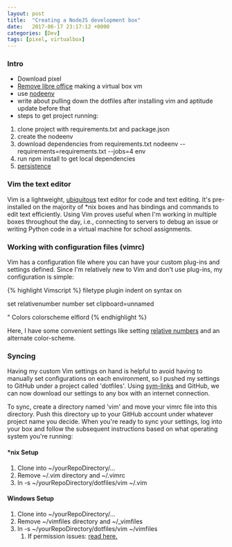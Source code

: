 ```yaml
---
layout: post
title:  "Creating a NodeJS development box"
date:   2017-06-17 23:17:12 +0000
categories: [Dev]
tags: [pixel, virtualbox]
---
```


### Intro
* Download pixel
* [Remove libre office]( https://askubuntu.com/questions/180403/how-to-uninstall-libreofficeafter) making a virtual box vm
* use [nodeenv](http://ekalinin.github.io/nodeenv/)
* write about pulling down the dotfiles after installing vim and aptitude update before that
* steps to get project running:
1. clone project with requirements.txt and package.json
2. create the nodeenv
3. download dependencies from requirements.txt nodeenv --requirements=requirements.txt --jobs=4 env
4. run npm install to get local dependencies
5. [persistence](http://www.penguintutor.com/linux/rpi-pixel-virtualbox)

### Vim the text editor
Vim is a lightweight, [ubiquitous][vim-download] text editor for code and text editing. It's pre-installed on the majority of *nix boxes and has bindings and commands to edit text efficiently. Using Vim proves useful when I'm working in multiple boxes throughout the day, i.e., connecting to servers to debug an issue or writing Python code in a virtual machine for school assignments.

### Working with configuration files (vimrc)
Vim has a configuration file where you can have your custom plug-ins and settings defined. Since I'm relatively new to Vim and don't use plug-ins, my configuration is simple:

{% highlight Vimscript %}
filetype plugin indent on
syntax on

set relativenumber number
set clipboard=unnamed

" Colors
colorscheme elflord
{% endhighlight %}

Here, I have some convenient settings like setting [relative numbers][relative-numbers] and an alternate color-scheme.

### Syncing
Having my custom Vim settings on hand is helpful to avoid having to manually set configurations on each environment, so I pushed my settings to GitHub under a project called 'dotfiles'. Using [sym-links] and GitHub, we can now download our settings to any box with an internet connection.

To sync, create a directory named 'vim' and move your vimrc file into this directory. Push this directory up to your GitHub account under whatever project name you decide. When you're ready to sync your settings, log into your box and follow the subsequent instructions based on what operating system you're running:

#### *nix Setup

1. Clone into ~/yourRepoDirectory/...
2. Remove ~/.vim directory and ~/.vimrc 
3. ln -s ~/yourRepoDirectory/dotfiles/vim ~/.vim 

#### Windows Setup
1. Clone into ~/yourRepoDirectory/...
2. Remove ~/vimfiles directory and ~/\_vimfiles 
3. ln -s ~/yourRepoDirectory/dotfiles/vim ~/vimfiles
	1. If permission issues: [read here.](http://www.dotnetsurfers.com/blog/2013/10/15/using-the-same-vimrc-with-multiple-operating-systems)

[vim-download]: https://vim.sourceforge.io/download.php
[relative-numbers]: https://vi.stackexchange.com/questions/3/how-can-i-show-relative-numbers
[sym-links]: https://teamtreehouse.com/community/creating-a-symbolic-link-in-windows

